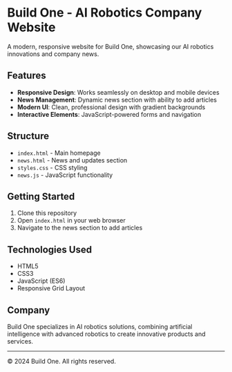 # Build One - AI Robotics Company Website

A modern, responsive website for Build One, showcasing our AI robotics innovations and company news.

## Features

- **Responsive Design**: Works seamlessly on desktop and mobile devices
- **News Management**: Dynamic news section with ability to add articles
- **Modern UI**: Clean, professional design with gradient backgrounds
- **Interactive Elements**: JavaScript-powered forms and navigation

## Structure

- `index.html` - Main homepage
- `news.html` - News and updates section
- `styles.css` - CSS styling
- `news.js` - JavaScript functionality

## Getting Started

1. Clone this repository
2. Open `index.html` in your web browser
3. Navigate to the news section to add articles

## Technologies Used

- HTML5
- CSS3
- JavaScript (ES6)
- Responsive Grid Layout

## Company

Build One specializes in AI robotics solutions, combining artificial intelligence with advanced robotics to create innovative products and services.

---

© 2024 Build One. All rights reserved.
